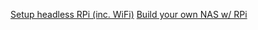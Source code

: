 
[Setup headless RPi (inc. WiFi)](https://brandonb.ca/raspberry-pi-zero-w-headless-setup-on-macos)
[Build your own NAS w/ RPi](https://pimylifeup.com/raspberry-pi-nas/)